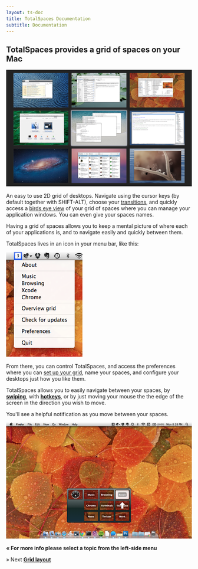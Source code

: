 ```yaml
---
layout: ts-doc
title: TotalSpaces Documentation
subtitle: Documentation
---
```


## TotalSpaces provides a grid of spaces on your Mac

<img src="/images/grid-view.png">

An easy to use 2D grid of desktops. Navigate using the cursor keys (by default together with SHIFT-ALT), choose your [transitions](/transitions), and quickly access a [birds eye view](/overview) of your grid of spaces where you can manage your application windows. You can even give your spaces names.

Having a grid of spaces allows you to keep a mental picture of where each of your applications is, and to navigate easily and quickly between them.

TotalSpaces lives in an icon in your menu bar, like this:

<img src="/images/totalspaces-main-menu.png">

From there, you can control TotalSpaces, and access the preferences where you can [set up your grid](/layout), name your spaces, and configure your desktops just how you like them.

TotalSpaces allows you to easily navigate between your spaces, by [**swiping**](/swipe), with [**hotkeys**](/hotkeys), or by just moving your mouse the the edge of the screen in the direction you wish to move.

You'll see a helpful notification as you move between your spaces.

<img src="/images/totalspaces-changing-space-notification.png">

**&laquo; For more info please select a topic from the left-side menu**

&raquo; Next [**Grid layout**](/layout)
